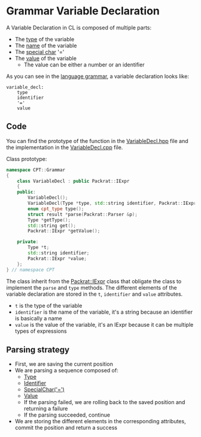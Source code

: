 # Grammar Variable Declaration

A Variable Declaration in CL is composed of multiple parts:
- The [type](Type.md) of the variable
- The [name](Identifier.md) of the variable
- The [special char](SpecialChar.md) '='
- The [value](Value.md) of the variable
    - The value can be either a number or an identifier

As you can see in the [language grammar](../../usage/Grammar.md), a variable declaration looks like:

```
variable_decl:
    type
    identifier
    '='
    value
```

## Code

You can find the prototype of the function in the [VariableDecl.hpp](../../../src/CPT/Grammar/VariableDecl.hpp) file and the implementation in the [VariableDecl.cpp](VariableDecl.cpp) file.

Class prototype:
```hpp
namespace CPT::Grammar
{
    class VariableDecl : public Packrat::IExpr
    {
    public:
        VariableDecl();
        VariableDecl(Type *type, std::string identifier, Packrat::IExpr *value);
        enum cpt_type type();
        struct result *parse(Packrat::Parser &p);
        Type *getType();
        std::string get();
        Packrat::IExpr *getValue();

    private:
        Type *t;
        std::string identifier;
        Packrat::IExpr *value;
    };
} // namespace CPT
```

The class inherit from the [Packrat::IExpr](../Packrat/IExpr.md) class that obligate the class to implement the `parse` and `type` methods. The different elements of the variable declaration are stored in the `t`, `identifier` and `value` attributes.
- `t` is the type of the variable
- `identifier` is the name of the variable, it's a string because an identifier is basically a name
- `value` is the value of the variable, it's an IExpr because it can be multiple types of expressions

## Parsing strategy

- First, we are saving the current position
- We are parsing a sequence composed of:
    - [Type](Type.md)
    - [Identifier](Identifier.md)
    - [SpecialChar('=')](SpecialChar.md)
    - [Value](Value.md)
    - If the parsing failed, we are rolling back to the saved position and returning a failure
    - If the parsing succeeded, continue
- We are storing the different elements in the corresponding attributes, commit the position and return a success
